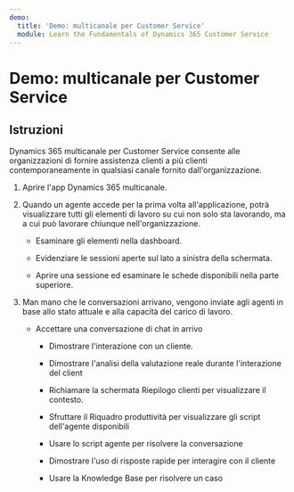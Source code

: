 ```yaml
---
demo:
  title: 'Demo: multicanale per Customer Service'
  module: Learn the Fundamentals of Dynamics 365 Customer Service
---
```


# Demo: multicanale per Customer Service

## Istruzioni

Dynamics 365 multicanale per Customer Service consente alle organizzazioni di fornire assistenza clienti a più clienti contemporaneamente in qualsiasi canale fornito dall'organizzazione. 

1. Aprire l'app Dynamics 365 multicanale. 

 

2. Quando un agente accede per la prima volta all'applicazione, potrà visualizzare tutti gli elementi di lavoro su cui non solo sta lavorando, ma a cui può lavorare chiunque nell'organizzazione. 

    - Esaminare gli elementi nella dashboard. 

    - Evidenziare le sessioni aperte sul lato a sinistra della schermata. 

    - Aprire una sessione ed esaminare le schede disponibili nella parte superiore. 

 

3. Man mano che le conversazioni arrivano, vengono inviate agli agenti in base allo stato attuale e alla capacità del carico di lavoro.  

    - Accettare una conversazione di chat in arrivo 

        - Dimostrare l'interazione con un cliente. 

        - Dimostrare l'analisi della valutazione reale durante l'interazione del client

        - Richiamare la schermata Riepilogo clienti per visualizzare il contesto. 

        - Sfruttare il Riquadro produttività per visualizzare gli script dell'agente disponibili

        - Usare lo script agente per risolvere la conversazione

        - Dimostrare l'uso di risposte rapide per interagire con il cliente

        - Usare la Knowledge Base per risolvere un caso
